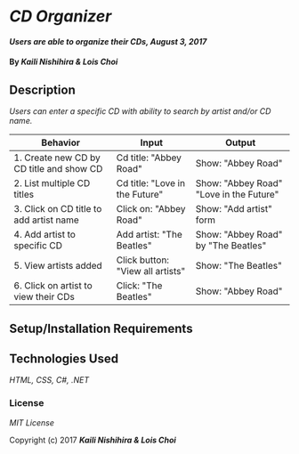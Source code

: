# _CD Organizer_

#### _Users are able to organize their CDs, August 3, 2017_

#### By _**Kaili Nishihira & Lois Choi**_

## Description

_Users can enter a specific CD with ability to search by artist and/or CD name._

| Behavior  | Input  | Output  |
|---|---|---|
| 1. Create new CD by CD title and show CD | Cd title: "Abbey Road" | Show: "Abbey Road"  |
| 2. List multiple CD titles  | Cd title: "Love in the Future"  |  Show: "Abbey Road" "Love in the Future" |
| 3. Click on CD title to add artist name  | Click on: "Abbey Road" | Show: "Add artist" form   |
| 4. Add artist to specific CD | Add artist: "The Beatles" | Show: "Abbey Road" by "The Beatles" |
| 5. View artists added | Click button: "View all artists"| Show: "The Beatles" |
| 6. Click on artist to view their CDs | Click: "The Beatles"| Show: "Abbey Road" |


## Setup/Installation Requirements


## Technologies Used

_HTML, CSS, C#, .NET_

### License

*MIT License*

Copyright (c) 2017 **_Kaili Nishihira & Lois Choi_**
